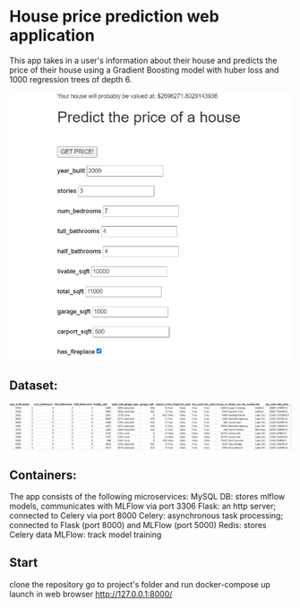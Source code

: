 # House price prediction web application
This app takes in a user's information about their house and predicts the price of their house using a Gradient Boosting model with huber loss and 1000 regression trees of depth 6.

<p align="center">
  <img src="example.png" width="800" title="example">
</p>

## Dataset:
<p align="center">
  <img src="dataset.png" width="1450" title="example">
</p>

## Containers:
The app consists of the following microservices:
MySQL DB: stores mlflow models, communicates with MLFlow via port 3306
Flask: an http server; connected to Celery via port 8000
Celery: asynchronous task processing; connected to Flask (port 8000) and MLFlow (port 5000)
Redis: stores Celery data
MLFlow: track model training

## Start 
clone the repository
go to project's folder and run docker-compose up 
launch in web browser http://127.0.0.1:8000/


